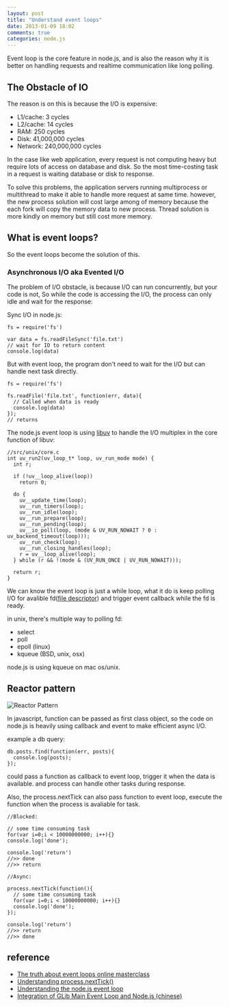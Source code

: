 ```yaml
---
layout: post
title: "Understand event loops"
date: 2013-01-09 18:02
comments: true
categories: node.js
---
```


Event loop is the core feature in node.js, 
and is also the reason why it is better on handling requests and realtime communication like long polling.

## The Obstacle of IO

The reason is on this is because the I/O is expensive:

<!--more-->

+ L1/cache: 3 cycles
+ L2/cache: 14 cycles
+ RAM: 250 cycles
+ Disk: 41,000,000 cycles
+ Network: 240,000,000 cycles

In the case like web application, every request is not computing heavy but require lots of access on database and disk.
So the most time-costing task in a request is waiting database or disk to response.

To solve this problems, the application servers running multiprocess or multithread
to make it able to handle more request at same time.
however, the new process solution will cost large among of memory because the each fork will copy the memory data to new process.
Thread solution is more kindly on memory but still cost more memory.

## What is event loops?

So the event loops become the solution of this.

### Asynchronous I/O aka Evented I/O

The problem of I/O obstacle, is because I/O can run concurrently, but your code is not,
So while the code is accessing the I/O, the process can only idle and wait for the response:

Sync I/O in node.js:

    fs = require('fs')

    var data = fs.readFileSync('file.txt')
    // wait for IO to return content
    console.log(data)

But with event loop, the program don't need to wait for the I/O but can handle next task directly.

    fs = require('fs')

    fs.readFile('file.txt', function(err, data){
      // Called when data is ready
      console.log(data)
    });
    // returns

The node.js event loop is using [libuv](https://github.com/joyent/libuv) to handle the I/O multiplex
in the core function of libuv:

    //src/unix/core.c
    int uv_run2(uv_loop_t* loop, uv_run_mode mode) {
      int r;

      if (!uv__loop_alive(loop))
        return 0;

      do {
        uv__update_time(loop);
        uv__run_timers(loop);
        uv__run_idle(loop);
        uv__run_prepare(loop);
        uv__run_pending(loop);
        uv__io_poll(loop, (mode & UV_RUN_NOWAIT ? 0 : uv_backend_timeout(loop)));
        uv__run_check(loop);
        uv__run_closing_handles(loop);
        r = uv__loop_alive(loop);
      } while (r && !(mode & (UV_RUN_ONCE | UV_RUN_NOWAIT)));

      return r;
    }

We can know the event loop is just a while loop, what it do is keep polling I/O for avalible fd([file descriptor](http://en.wikipedia.org/wiki/File_descriptor))
and trigger event callback while the fd is ready.

in unix, there's multiple way to polling fd:

+ select
+ poll
+ epoll (linux)
+ kqueue (BSD, unix, osx)

node.js is using kqueue on mac os/unix.

## Reactor pattern

![Reactor Pattern](reactor-pattern.png)

In javascript, function can be passed as first class object,
so the code on node.js is heavily using callback and event to make efficient async I/O.

example a db query:

    db.posts.find(function(err, posts){
      console.log(posts);
    });

could pass a function as callback to event loop, trigger it when the data is available.
and process can handle other tasks during response.

Also, the process.nextTick can also pass function to event loop, execute the function when the process is avaliable for task.

    //Blocked:

    // some time consuming task
    for(var i=0;i < 10000000000; i++){}
    console.log('done');

    console.log('return')
    //>> done
    //>> return

    //Async:

    process.nextTick(function(){
      // some time consuming task
      for(var i=0;i < 10000000000; i++){}
      console.log('done');
    });

    console.log('return')
    //>> return
    //>> done

## reference

+ [The truth about event loops online masterclass](http://truthabouteventloops.com/)
+ [Understanding process.nextTick()](http://howtonode.org/61f361ddb1696aee4afedaf356430cdd768b1d73/understanding-process-next-tick)
+ [Understanding the node.js event loop](http://blog.mixu.net/2011/02/01/understanding-the-node-js-event-loop/)
+ [Integration of GLib Main Event Loop and Node.js (chinese) ](http://fred-zone.blogspot.com/2012/09/glib-main-event-loop-nodejs-libuv.html)
